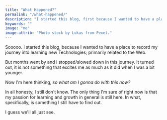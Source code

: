 ```yaml
---
title: "What Happened?"
permalink: "/what-happened/"
description: "I started this blog, first because I wanted to have a place to record my journey into learning new Technologies; primarily related to the Web."
keywords: ""
image: "me"
image-attrib: "Photo stock by Lukas from Pexel."
---
```

Sooooo. I started this blog, because I wanted to have a place to record my journey into learning new Technologies; primarily related to the Web.

But months went by and I stopped/slowed down in this journey. It turned out, it is not something that excites me as much as it did when I was a bit younger. <!--more-->

Now I'm here thinking, *so what am I gonna do with this now?*

In all honesty, I still don't know. The only thing I'm sure of right now is that my passion for learning and growth in general is still here. In what, specifically, is something I still have to find out.

I guess we'll all just see.
